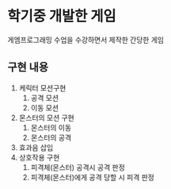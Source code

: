 # 학기중 개발한 게임

게엠프로그래밍 수업을 수강하면서 제작한 간당한 게임

## 구현 내용

1. 케릭터 모션구현
    1. 공격 모션
    2. 이동 모션
1. 몬스터의 모션 구현
    1. 몬스터의 이동
    2. 몬스터의 공격
3. 효과음 삽입
4. 상호작용 구현
    1. 피격체(몬스터) 공격시 공격 판정
    2. 피격체(몬스터)에게 공격 당할 시 피격 판정
    
